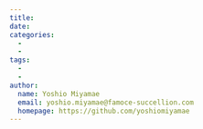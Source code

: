 ```yaml
---
title:
date:
categories:
  -
  -
tags:
  -
  -
author:
  name: Yoshio Miyamae
  email: yoshio.miyamae@famoce-succellion.com
  homepage: https://github.com/yoshiomiyamae
---
```


<!--more-->
